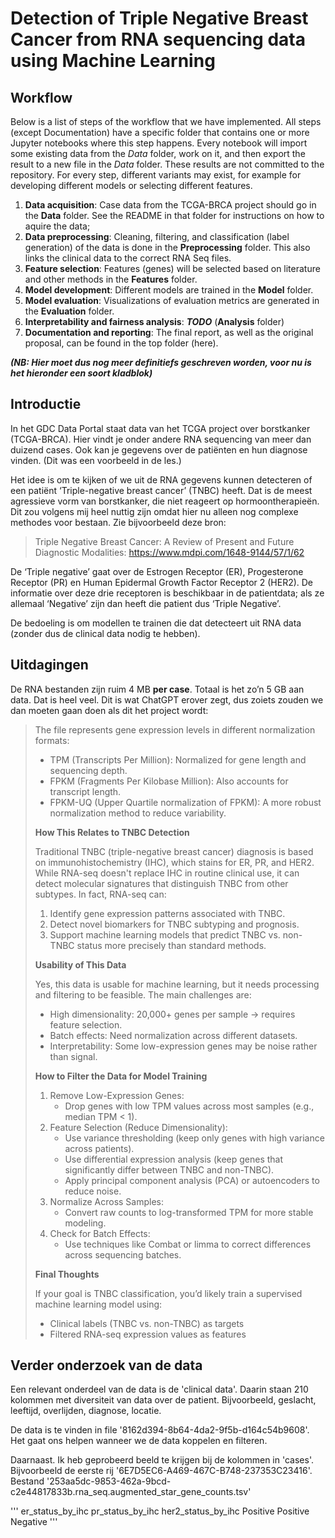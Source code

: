 # Detection of Triple Negative Breast Cancer from RNA sequencing data using Machine Learning


## Workflow

Below is a list of steps of the workflow that we have implemented. All steps (except Documentation) have a specific folder that contains one or more Jupyter notebooks where this step happens. Every notebook will import some existing data from the *Data* folder, work on it, and then export the result to a new file in the *Data* folder. These results are not committed to the repository. For every step, different variants may exist, for example for developing different models or selecting different features.

1. **Data acquisition**: Case data from the TCGA-BRCA project should go in the **Data** folder. See the README in that folder for instructions on how to aquire the data;
2. **Data preprocessing**: Cleaning, filtering, and classification (label generation) of the data is done in the **Preprocessing** folder. This also links the clinical data to the correct RNA Seq files.
3. **Feature selection**: Features (genes) will be selected based on literature and other methods in the **Features** folder.
4. **Model development**: Different models are trained in the **Model** folder.
5. **Model evaluation**: Visualizations of evaluation metrics are generated in the **Evaluation** folder.
6. **Interpretability and fairness analysis**: ***TODO*** (**Analysis** folder)
7. **Documentation and reporting**: The final report, as well as the original proposal, can be found in the top folder (here).



***(NB: Hier moet dus nog meer definitiefs geschreven worden, voor nu is het hieronder een soort kladblok)***

## Introductie

In het GDC Data Portal staat data van het TCGA project over borstkanker (TCGA-BRCA). Hier vindt je onder andere RNA sequencing van meer dan duizend cases. Ook kan je gegevens over de patiënten en hun diagnose vinden. (Dit was een voorbeeld in de les.)

Het idee is om te kijken of we uit de RNA gegevens kunnen detecteren of een patiënt ‘Triple-negative breast cancer’ (TNBC) heeft. Dat is de meest agressieve vorm van borstkanker, die niet reageert op hormoontherapieën. Dit zou volgens mij heel nuttig zijn omdat hier nu alleen nog complexe methodes voor bestaan. Zie bijvoorbeeld deze bron:
> Triple Negative Breast Cancer: A Review of Present and Future Diagnostic Modalities: https://www.mdpi.com/1648-9144/57/1/62
 
De ‘Triple negative’ gaat over de Estrogen Receptor (ER), Progesterone Receptor (PR) en Human Epidermal Growth Factor Receptor 2 (HER2). De informatie over deze drie receptoren is beschikbaar in de patientdata; als ze allemaal ‘Negative’ zijn dan heeft die patient dus ‘Triple Negative’.

De bedoeling is om modellen te trainen die dat detecteert uit RNA data (zonder dus de clinical data nodig te hebben).


## Uitdagingen

De RNA bestanden zijn ruim 4 MB **per case**. Totaal is het zo’n 5 GB aan data. Dat is heel veel. Dit is wat ChatGPT erover zegt, dus zoiets zouden we dan moeten gaan doen als dit het project wordt:

> The file represents gene expression levels in different normalization formats:
> - TPM (Transcripts Per Million): Normalized for gene length and sequencing depth.
> - FPKM (Fragments Per Kilobase Million): Also accounts for transcript length.
> - FPKM-UQ (Upper Quartile normalization of FPKM): A more robust normalization method to reduce variability.
>
> **How This Relates to TNBC Detection**
> 
> Traditional TNBC (triple-negative breast cancer) diagnosis is based on immunohistochemistry (IHC), which stains for ER, PR, and HER2. While RNA-seq doesn't replace IHC in routine clinical use, it can detect molecular signatures that distinguish TNBC from other subtypes. In fact, RNA-seq can:
> 1.	Identify gene expression patterns associated with TNBC.
> 2.	Detect novel biomarkers for TNBC subtyping and prognosis.
> 3.	Support machine learning models that predict TNBC vs. non-TNBC status more precisely than standard methods.
> 
>  **Usability of This Data**
> 
> Yes, this data is usable for machine learning, but it needs processing and filtering to be feasible. The main challenges are:
> 
> - High dimensionality: 20,000+ genes per sample → requires feature selection.
> - Batch effects: Need normalization across different datasets.
> - Interpretability: Some low-expression genes may be noise rather than signal.
> 
> **How to Filter the Data for Model Training**
> 
> 1. Remove Low-Expression Genes:
>    - Drop genes with low TPM values across most samples (e.g., median TPM < 1).
> 2. Feature Selection (Reduce Dimensionality):
>    - Use variance thresholding (keep only genes with high variance across patients).
>    - Use differential expression analysis (keep genes that significantly differ between TNBC and non-TNBC).
>    - Apply principal component analysis (PCA) or autoencoders to reduce noise.
> 3. Normalize Across Samples:
>    - Convert raw counts to log-transformed TPM for more stable modeling.
> 4. Check for Batch Effects:
>    - Use techniques like Combat or limma to correct differences across sequencing batches.
>
> **Final Thoughts**
> 
> If your goal is TNBC classification, you’d likely train a supervised machine learning model using:
> - Clinical labels (TNBC vs. non-TNBC) as targets
> - Filtered RNA-seq expression values as features



## Verder onderzoek van de data

Een relevant onderdeel van de data is de 'clinical data'. Daarin staan 210 kolommen met diversiteit van data over de patient.
Bijvoorbeeld, geslacht, leeftijd, overlijden, diagnose, locatie.

De data is te vinden in file '8162d394-8b64-4da2-9f5b-d164c54b9608'.
Het gaat ons helpen wanneer we de data koppelen en filteren.

Daarnaast.
Ik heb geprobeerd beeld te krijgen bij de kolommen in 'cases'.
Bijvoorbeeld de eerste rij '6E7D5EC6-A469-467C-B748-237353C23416'.
Bestand '253aa5dc-9853-462a-9bcd-c2e44817833b.rna_seq.augmented_star_gene_counts.tsv'

'''
er_status_by_ihc	pr_status_by_ihc	her2_status_by_ihc
Positive		    Positive		    Negative
'''
